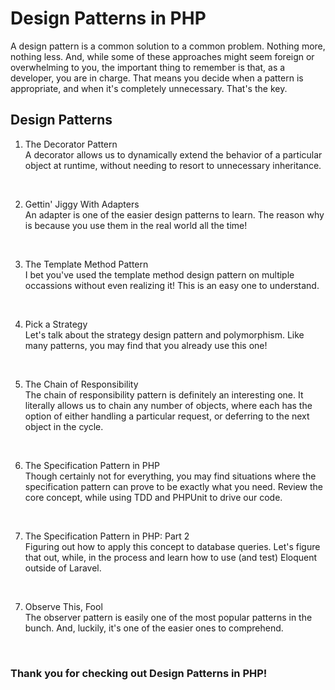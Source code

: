 # Design Patterns in PHP

A design pattern is a common solution to a common problem. Nothing more, nothing less. And, while some of these approaches might seem foreign or overwhelming to you, the important thing to remember is that, as a developer, you are in charge. That means you decide when a pattern is appropriate, and when it's completely unnecessary. That's the key.

## Design Patterns

1. The Decorator Pattern<br />
A decorator allows us to dynamically extend the behavior of a particular object at runtime, without needing to resort to unnecessary inheritance.
<br />

2. Gettin' Jiggy With Adapters<br />
An adapter is one of the easier design patterns to learn. The reason why is because you use them in the real world all the time!
<br />

3. The Template Method Pattern<br />
I bet you've used the template method design pattern on multiple occassions without even realizing it! This is an easy one to understand.
<br />

4. Pick a Strategy<br />
Let's talk about the strategy design pattern and polymorphism. Like many patterns, you may find that you already use this one! 
<br />

5. The Chain of Responsibility<br />
The chain of responsibility pattern is definitely an interesting one. It literally allows us to chain any number of objects, where each has the option of either handling a particular request, or deferring to the next object in the cycle.
<br />

6. The Specification Pattern in PHP<br />
Though certainly not for everything, you may find situations where the specification pattern can prove to be exactly what you need. Review the core concept, while using TDD and PHPUnit to drive our code.
<br />

7. The Specification Pattern in PHP: Part 2<br />
Figuring out how to apply this concept to database queries. Let's figure that out, while, in the process and learn how to use (and test) Eloquent outside of Laravel. 
<br />

7. Observe This, Fool<br />
The observer pattern is easily one of the most popular patterns in the bunch. And, luckily, it's one of the easier ones to comprehend.
<br />

### Thank you for checking out Design Patterns in PHP!